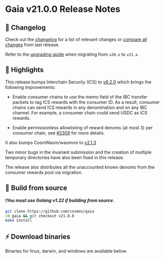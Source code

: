 # Gaia v21.0.0 Release Notes 

## 📝 Changelog

Check out the [changelog](https://github.com/cosmos/gaia/blob/v21.0.0/CHANGELOG.md) for a list of relevant changes or [compare all changes](https://github.com/cosmos/gaia/compare/v20.0.0....v21.0.0) from last release.

<!-- Add the following line for major releases -->
Refer to the [upgrading guide](https://github.com/cosmos/gaia/blob/release/v21.x/UPGRADING.md) when migrating from `v20.x` to `v21.x`.

## 🚀 Highlights

<!-- Add any highlights of this release -->

This release bumps Interchain Security (ICS) to [v6.2.0](https://github.com/cosmos/interchain-security/releases/tag/v6.2.0) which brings the following improvements:

- Enable consumer chains to use the memo field of the IBC transfer packets to tag ICS rewards with the consumer ID. As a result, consumer chains can send ICS rewards in any denomination and on any IBC channel. For example, a consumer chain could send USDC as ICS rewards. 

- Enable permissionless allowlisting of reward denoms (at most 3) per consumer chain, see [#2309](https://github.com/cosmos/interchain-security/pull/2309) for more details.

It also bumps CosmWasm/wasmvm to [v2.1.3](https://github.com/CosmWasm/wasmvm/releases/tag/v2.1.3)

Two minor bugs in the invariant submission and the creation of multiple temporary directories have also been fixed in this release.

The release also distributes all the unaccounted known denoms from  the
 consumer rewards pool via migration.

## 🔨 Build from source

❗***You must use Golang v1.22 if building from source.***

```bash
git clone https://github.com/cosmos/gaia
cd gaia && git checkout v21.0.0
make install
```

## ⚡️ Download binaries

Binaries for linux, darwin, and windows are available below.